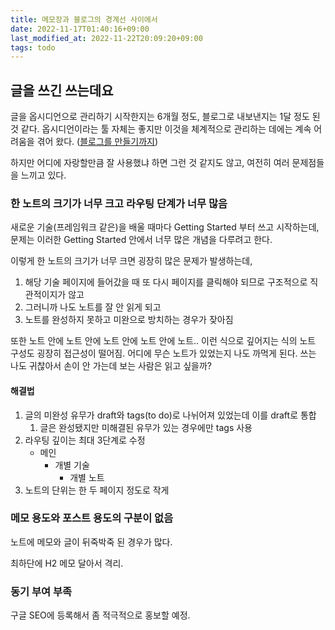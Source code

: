 ```yaml
---
title: 메모장과 블로그의 경계선 사이에서
date: 2022-11-17T01:40:16+09:00
last_modified_at: 2022-11-22T20:09:20+09:00
tags: todo
---
```


## 글을 쓰긴 쓰는데요

글을 옵시디언으로 관리하기 시작한지는 6개월 정도, 블로그로 내보낸지는 1달 정도 된 것 같다. 옵시디언이라는 툴 자체는 좋지만 이것을 체계적으로 관리하는 데에는 계속 어려움을 겪어 왔다. ([블로그를 만들기까지](블로그를%20만들기까지.md))

하지만 어디에 자랑할만큼 잘 사용했냐 하면 그런 것 같지도 않고, 여전히 여러 문제점들을 느끼고 있다.

### 한 노트의 크기가 너무 크고 라우팅 단계가 너무 많음

새로운 기술(프레임워크 같은)을 배울 때마다 Getting Started 부터 쓰고 시작하는데, 문제는 이러한 Getting Started 안에서 너무 많은 개념을 다루려고 한다.

이렇게 한 노트의 크기가 너무 크면 굉장히 많은 문제가 발생하는데,

1. 해당 기술 페이지에 들어갔을 때 또 다시 페이지를 클릭해야 되므로 구조적으로 직관적이지가 않고
2. 그러니까 나도 노트를 잘 안 읽게 되고
3. 노트를 완성하지 못하고 미완으로 방치하는 경우가 잦아짐

또한 노트 안에 노트 안에 노트 안에 노트 안에 노트.. 이런 식으로 깊어지는 식의 노트 구성도 굉장히 접근성이 떨어짐. 어디에 무슨 노트가 있었는지 나도 까먹게 된다. 쓰는 나도 귀찮아서 손이 안 가는데 보는 사람은 읽고 싶을까?

#### 해결법

1. 글의 미완성 유무가 draft와 tags(to do)로 나뉘어져 있었는데 이를 draft로 통합
	1. 글은 완성됐지만 미해결된 유무가 있는 경우에만 tags 사용
2. 라우팅 깊이는 최대 3단계로 수정
	- 메인
		- 개별 기술
			- 개별 노트
3. 노트의 단위는 한 두 페이지 정도로 작게

### 메모 용도와 포스트 용도의 구분이 없음

노트에 메모와 글이 뒤죽박죽 된 경우가 많다.

최하단에 H2 메모 달아서 격리.

### 동기 부여 부족

구글 SEO에 등록해서 좀 적극적으로 홍보할 예정.